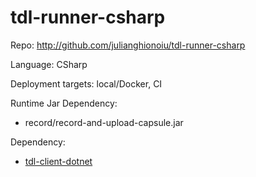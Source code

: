 # tdl-runner-csharp

Repo: http://github.com/julianghionoiu/tdl-runner-csharp

Language: CSharp

Deployment targets: local/Docker, CI

Runtime Jar Dependency:

- record/record-and-upload-capsule.jar

Dependency:

- [tdl-client-dotnet](tdl-client-dotnet.md)